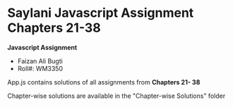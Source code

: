# Saylani Javascript Assignment Chapters 21-38
 
 **Javascript Assignment**
 
 * Faizan Ali Bugti
 * Roll#: WM3350

 App.js contains solutions of all assignments from **Chapters 21- 38**

 Chapter-wise solutions are available in the "Chapter-wise Solutions" folder


